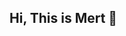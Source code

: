 ## Hi, This is Mert 👋

<!--
**mertyrdkl/mertyrdkl** is a ✨ _special_ ✨ repository because its `README.md` (this file) appears on your GitHub profile.

Here are some ideas to get you started:

🔭 I’m currently working on a web application that employs an AI algorithm.
🌱 I’m currently learning about React, TypeScript and Django.

Particularly interested in 
1- Building sustainable software 
2- Understanding what a sustainable lifestyle is
3- What makes people driven & curious

